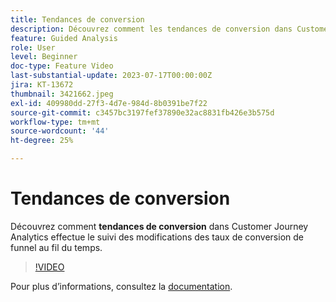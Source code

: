 ```yaml
---
title: Tendances de conversion
description: Découvrez comment les tendances de conversion dans Customer Journey Analytics effectuent le suivi des modifications des taux de conversion de funnel au fil du temps.
feature: Guided Analysis
role: User
level: Beginner
doc-type: Feature Video
last-substantial-update: 2023-07-17T00:00:00Z
jira: KT-13672
thumbnail: 3421662.jpeg
exl-id: 409980dd-27f3-4d7e-984d-8b0391be7f22
source-git-commit: c3457bc3197fef37890e32ac8831fb426e3b575d
workflow-type: tm+mt
source-wordcount: '44'
ht-degree: 25%

---
```


# Tendances de conversion

Découvrez comment **tendances de conversion** dans Customer Journey Analytics effectue le suivi des modifications des taux de conversion de funnel au fil du temps.

>[!VIDEO](https://video.tv.adobe.com/v/3421662/?learn=on)

Pour plus dʼinformations, consultez la [documentation](https://experienceleague.adobe.com/docs/analytics-platform/using/guided-analysis/funnel/conversion-trends.html?lang=fr).
